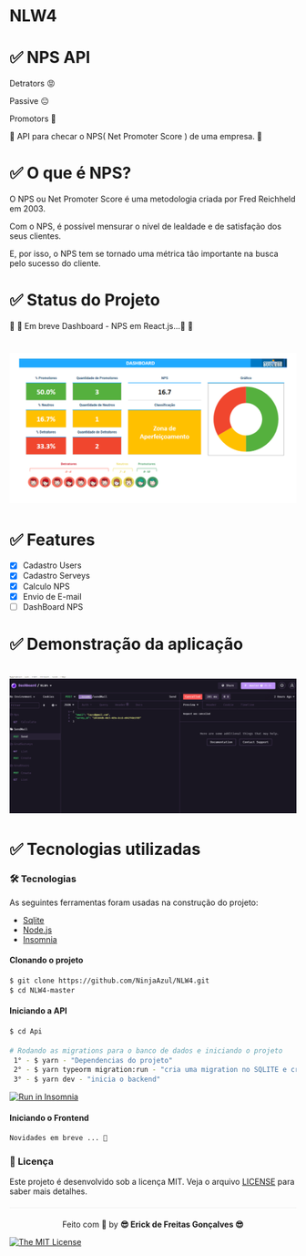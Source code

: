 
# NLW4


 # ✅ NPS API 
 
   Detrators 😡
   
   Passive   😐
   
   Promotors 🤩
 
   🚀 API para checar o NPS( Net Promoter Score ) de uma empresa. 🚀
   
 # ✅  O que é NPS?
 
 
O NPS ou Net Promoter Score é uma metodologia criada por Fred Reichheld em 2003.

Com o NPS, é possível mensurar o nível de lealdade e de satisfação dos seus clientes.

E, por isso, o NPS tem se tornado uma métrica tão importante na busca pelo sucesso do cliente.
   

# ✅ Status do Projeto


🚧  🚀 Em breve Dashboard - NPS em React.js...🚀  🚧

<h1 align="center">
  <img src=Api/public/NPSDashBoard.png />
</h1>


#  ✅ Features

- [x] Cadastro Users
- [x] Cadastro Serveys
- [x] Calculo NPS
- [x] Envio de E-mail  
- [ ] DashBoard NPS 

# ✅ Demonstração da aplicação

<h1 align="center">
  <img src=Api/public/AppNpsDemo.gif />
</h1>


# ✅ Tecnologias utilizadas

### 🛠 Tecnologias

As seguintes ferramentas foram usadas na construção do projeto:

- [Sqlite](https://www.sqlite.org/index.html)
- [Node.js](https://nodejs.org/en/)
- [Insomnia](https://insomnia.rest/products/insomnia)


<Div style{alingnItems: 'center'}> 

</Div>


#### Clonando o projeto
```sh
$ git clone https://github.com/NinjaAzul/NLW4.git
$ cd NLW4-master
```
#### Iniciando a API
```sh
$ cd Api

# Rodando as migrations para o banco de dados e iniciando o projeto
 1° - $ yarn - "Dependencias do projeto"
 2° - $ yarn typeorm migration:run - "cria uma migration no SQLITE e cria as tabelas no banco"
 3° - $ yarn dev - "inicia o backend" 
```

<a href="https://insomnia.rest/run/?label=NLW%20-%20NPS%20API&uri=https%3A%2F%2Fraw.githubusercontent.com%2FNinjaAzul%2FNLW4%2Fmaster%2FApi%2Fpublic%2FNLW4.json" target="_blank"><img src="https://insomnia.rest/images/run.svg" alt="Run in Insomnia"></a>

#### Iniciando o Frontend
```sh
Novidades em breve ... 🚀
```


### :memo: Licença

Este projeto é desenvolvido sob a licença MIT. Veja o arquivo [LICENSE](LICENSE.md) para saber mais detalhes.

<p align="center" style="margin-top: 20px; border-top: 1px solid #eee; padding-top: 20px;">Feito com 💙 by <strong>  😎 Erick de Freitas Gonçalves 😎 </strong> </p>

 
[![The MIT License](https://img.shields.io/badge/license-MIT-green.svg?style=flat-square)](http://github.com/jvictorfarias/gobarber/LICENSE.md)
